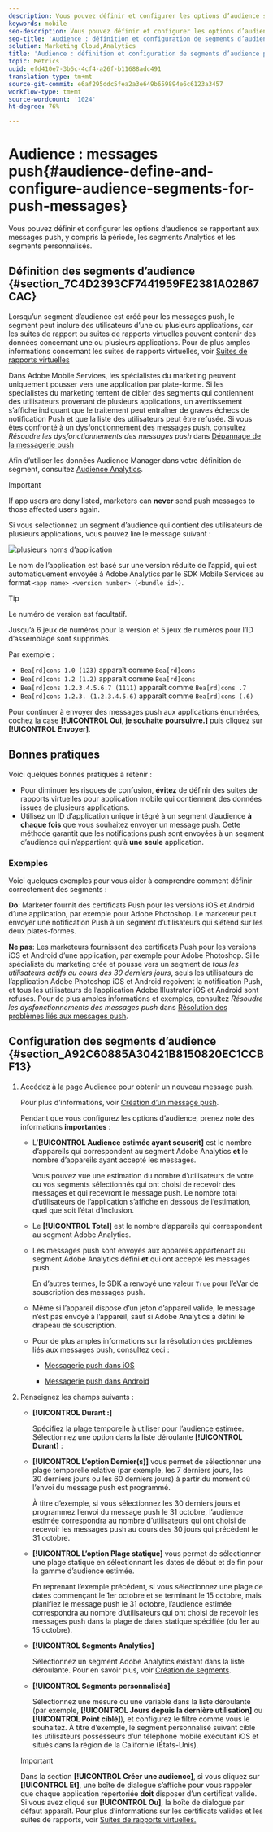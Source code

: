 ```yaml
---
description: Vous pouvez définir et configurer les options d’audience se rapportant aux messages push, y compris la période, les segments Analytics et les segments personnalisés.
keywords: mobile
seo-description: Vous pouvez définir et configurer les options d’audience se rapportant aux messages push, y compris la période, les segments Analytics et les segments personnalisés.
seo-title: 'Audience : définition et configuration de segments d’audience pour les messages push'
solution: Marketing Cloud,Analytics
title: 'Audience : définition et configuration de segments d’audience pour les messages push'
topic: Metrics
uuid: efd410e7-3b6c-4cf4-a26f-b11688adc491
translation-type: tm+mt
source-git-commit: e6af295ddc5fea2a3e649b659894e6c6123a3457
workflow-type: tm+mt
source-wordcount: '1024'
ht-degree: 76%

---
```



# Audience : messages push{#audience-define-and-configure-audience-segments-for-push-messages}

Vous pouvez définir et configurer les options d’audience se rapportant aux messages push, y compris la période, les segments Analytics et les segments personnalisés.

## Définition des segments d’audience {#section_7C4D2393CF7441959FE2381A02867CAC}

Lorsqu’un segment d’audience est créé pour les messages push, le segment peut inclure des utilisateurs d’une ou plusieurs applications, car les suites de rapport ou suites de rapports virtuelles peuvent contenir des données concernant une ou plusieurs applications. Pour de plus amples informations concernant les suites de rapports virtuelles, voir [Suites de rapports virtuelles](/help/using/manage-apps/c-mob-vrs.md)

Dans Adobe Mobile Services, les spécialistes du marketing peuvent uniquement pousser vers une application par plate-forme. Si les spécialistes du marketing tentent de cibler des segments qui contiennent des utilisateurs provenant de plusieurs applications, un avertissement s’affiche indiquant que le traitement peut entraîner de graves échecs de notification Push et que la liste des utilisateurs peut être refusée. Si vous êtes confronté à un dysfonctionnement des messages push, consultez *Résoudre les dysfonctionnements des messages push* dans [Dépannage de la messagerie push](/help/using/in-app-messaging/t-create-push-message/c-schedule-push-message.md)

Afin d’utiliser les données Audience Manager dans votre définition de segment, consultez [Audience Analytics](https://docs.adobe.com/content/help/fr-FR/analytics/integration/audience-analytics/mc-audiences-aam.html).

>[!IMPORTANT]
>
>If app users are deny listed, marketers can **never** send push messages to those affected users again.

Si vous sélectionnez un segment d’audience qui contient des utilisateurs de plusieurs applications, vous pouvez lire le message suivant :

![plusieurs noms d’application](assets/multiple_appname.png)

Le nom de l’application est basé sur une version réduite de l’appid, qui est automatiquement envoyée à Adobe Analytics par le SDK Mobile Services au format `<app name> <version number> (<bundle id>)`.

>[!TIP]
>
>Le numéro de version est facultatif.

Jusqu’à 6 jeux de numéros pour la version et 5 jeux de numéros pour l’ID d’assemblage sont supprimés.

Par exemple :

* `Bea[rd]cons 1.0 (123)` apparaît comme `Bea[rd]cons`
* `Bea[rd]cons 1.2 (1.2)` apparaît comme `Bea[rd]cons`
* `Bea[rd]cons 1.2.3.4.5.6.7 (1111)` apparaît comme `Bea[rd]cons .7`
* `Bea[rd]cons 1.2.3. (1.2.3.4.5.6)` apparaît comme `Bea[rd]cons (.6)`

Pour continuer à envoyer des messages push aux applications énumérées, cochez la case **[!UICONTROL Oui, je souhaite poursuivre.]** puis cliquez sur **[!UICONTROL Envoyer]**.

## Bonnes pratiques

Voici quelques bonnes pratiques à retenir :

* Pour diminuer les risques de confusion, **évitez** de définir des suites de rapports virtuelles pour application mobile qui contiennent des données issues de plusieurs applications.
* Utilisez un ID d’application unique intégré à un segment d’audience **à chaque fois** que vous souhaitez envoyer un message push. 
Cette méthode garantit que les notifications push sont envoyées à un segment d’audience qui n’appartient qu’à **une seule** application.

### Exemples

Voici quelques exemples pour vous aider à comprendre comment définir correctement des segments :

**Do**: Marketer fournit des certificats Push pour les versions iOS et Android d’une application, par exemple pour Adobe Photoshop. Le marketeur peut envoyer une notification Push à un segment d’utilisateurs qui s’étend sur les deux plates-formes.

**Ne pas**: Les marketeurs fournissent des certificats Push pour les versions iOS et Android d’une application, par exemple pour Adobe Photoshop. Si le spécialiste du marketing crée et pousse vers un segment de *tous les utilisateurs actifs au cours des 30 derniers jours*, seuls les utilisateurs de l’application Adobe Photoshop iOS et Android reçoivent la notification Push, et tous les utilisateurs de l’application Adobe Illustrator iOS et Android sont refusés. Pour de plus amples informations et exemples, consultez *Résoudre les dysfonctionnements des messages push* dans [Résolution des problèmes liés aux messages push](/help/using/in-app-messaging/t-create-push-message/c-troubleshooting-push-messaging.md).

## Configuration des segments d’audience {#section_A92C60885A30421B8150820EC1CCBF13}

1. Accédez à la page Audience pour obtenir un nouveau message push.

   Pour plus d’informations, voir [Création d’un message push](/help/using/in-app-messaging/t-create-push-message/t-create-push-message.md).

   Pendant que vous configurez les options d’audience, prenez note des informations **importantes** :

   * L’**[!UICONTROL Audience estimée ayant souscrit]** est le nombre d’appareils qui correspondent au segment Adobe Analytics **et** le nombre d’appareils ayant accepté les messages.

      Vous pouvez vue une estimation du nombre d’utilisateurs de votre ou vos segments sélectionnés qui ont choisi de recevoir des messages et qui recevront le message push. Le nombre total d’utilisateurs de l’application s’affiche en dessous de l’estimation, quel que soit l’état d’inclusion.

   * Le **[!UICONTROL Total]** est le nombre d’appareils qui correspondent au segment Adobe Analytics.

   * Les messages push sont envoyés aux appareils appartenant au segment Adobe Analytics défini **et** qui ont accepté les messages push.

      En d’autres termes, le SDK a renvoyé une valeur `True` pour l’eVar de souscription des messages push.

   * Même si l’appareil dispose d’un jeton d’appareil valide, le message n’est pas envoyé à l’appareil, sauf si Adobe Analytics a défini le drapeau de souscription.

   * Pour de plus amples informations sur la résolution des problèmes liés aux messages push, consultez ceci :

      * [Messagerie push dans iOS](https://docs.adobe.com/content/help/fr-FR/mobile-services/ios/messaging-ios/push-messaging/push-messaging.html)

      * [Messagerie push dans Android](https://docs.adobe.com/content/help/fr-FR/mobile-services/android/messaging-android/push-messaging/push-messaging.html)

1. Renseignez les champs suivants :

   * **[!UICONTROL Durant :]**

      Spécifiez la plage temporelle à utiliser pour l’audience estimée. Sélectionnez une option dans la liste déroulante **[!UICONTROL Durant]** :

   * **[!UICONTROL L’option Dernier(s)]** vous permet de sélectionner une plage temporelle relative (par exemple, les 7 derniers jours, les 30 derniers jours ou les 60 derniers jours) à partir du moment où l’envoi du message push est programmé.

      À titre d’exemple, si vous sélectionnez les 30 derniers jours et programmez l’envoi du message push le 31 octobre, l’audience estimée correspondra au nombre d’utilisateurs qui ont choisi de recevoir les messages push au cours des 30 jours qui précèdent le 31 octobre.

   * **[!UICONTROL L’option Plage statique]** vous permet de sélectionner une plage statique en sélectionnant les dates de début et de fin pour la gamme d’audience estimée.

      En reprenant l’exemple précédent, si vous sélectionnez une plage de dates commençant le 1er octobre et se terminant le 15 octobre, mais planifiez le message push le 31 octobre, l’audience estimée correspondra au nombre d’utilisateurs qui ont choisi de recevoir les messages push dans la plage de dates statique spécifiée (du 1er au 15 octobre).

   * **[!UICONTROL Segments Analytics]**

      Sélectionnez un segment Adobe Analytics existant dans la liste déroulante. Pour en savoir plus, voir [Création de segments](https://docs.adobe.com/content/help/fr-FR/analytics/components/segmentation/segmentation-workflow/seg-build.html).

   * **[!UICONTROL Segments personnalisés]**

      Sélectionnez une mesure ou une variable dans la liste déroulante (par exemple, **[!UICONTROL Jours depuis la dernière utilisation]** ou **[!UICONTROL Point ciblé]**), et configurez le filtre comme vous le souhaitez. À titre d’exemple, le segment personnalisé suivant cible les utilisateurs possesseurs d’un téléphone mobile exécutant iOS et situés dans la région de la Californie (États-Unis).
   >[!IMPORTANT]
   >
   >Dans la section **[!UICONTROL Créer une audience]**, si vous cliquez sur **[!UICONTROL Et]**, une boîte de dialogue s’affiche pour vous rappeler que chaque application répertoriée **doit** disposer d’un certificat valide. Si vous avez cliqué sur **[!UICONTROL Ou]**, la boîte de dialogue par défaut apparaît. Pour plus d’informations sur les certificats valides et les suites de rapports, voir [Suites de rapports virtuelles.](/help/using/manage-apps/c-mob-vrs.md)
